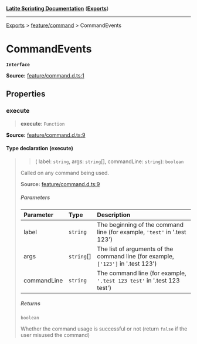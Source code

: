 [**Latite Scripting Documentation**](../../README.md) ([**Exports**](../../exports.md))

---

[Exports](../../exports.md) > [feature/command](../index.md) > CommandEvents

# CommandEvents

**`Interface`**

**Source:** [feature/command.d.ts:1](https://github.com/LatiteScripting/latitescripting.github.io/blob/271604a/definitions/feature/command.d.ts#L1)

## Properties

### execute

> **execute**: `Function`

**Source:** [feature/command.d.ts:9](https://github.com/LatiteScripting/latitescripting.github.io/blob/271604a/definitions/feature/command.d.ts#L9)

#### Type declaration (execute)

> > (
> > label: `string`,
> > args: `string`[],
> > commandLine: `string`): `boolean`
>
> Called on any command being used.
>
> **Source:** [feature/command.d.ts:9](https://github.com/LatiteScripting/latitescripting.github.io/blob/271604a/definitions/feature/command.d.ts#L9)
>
> ##### Parameters
>
> | Parameter   | Type       | Description                                                                       |
> | :---------- | :--------- | :-------------------------------------------------------------------------------- |
> | label       | `string`   | The beginning of the command line (for example, `'test'` in '.test 123')          |
> | args        | `string`[] | The list of arguments of the command line (for example, `['123']` in '.test 123') |
> | commandLine | `string`   | The command line (for example, `'.test 123 test'` in '.test 123 test')            |
>
> ##### Returns
>
> `boolean`
>
> Whether the command usage is successful or not (return `false` if the user misused the command)
